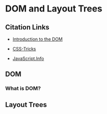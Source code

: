 # DOM and Layout Trees

## Citation Links

- [Introduction to the DOM](https://www.digitalocean.com/community/tutorials/introduction-to-the-dom)

- [CSS-Tricks](https://css-tricks.com/dom/)

- [JavaScript.Info](https://javascript.info/dom-nodes)

## DOM

### What is DOM?

## Layout Trees
